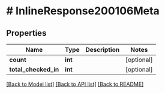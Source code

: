 # # InlineResponse200106Meta

## Properties

Name | Type | Description | Notes
------------ | ------------- | ------------- | -------------
**count** | **int** |  | [optional]
**total_checked_in** | **int** |  | [optional]

[[Back to Model list]](../../README.md#models) [[Back to API list]](../../README.md#endpoints) [[Back to README]](../../README.md)
